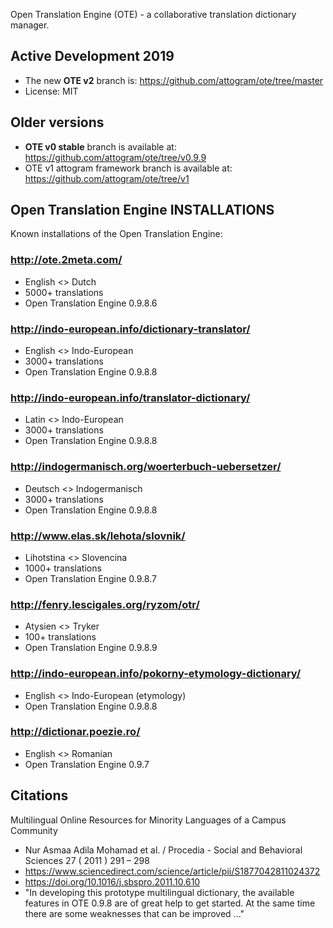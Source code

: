 Open Translation Engine (OTE) - a collaborative translation dictionary manager. 

## Active Development 2019
* The new **OTE v2** branch is: <https://github.com/attogram/ote/tree/master>
* License: MIT

## Older versions

* **OTE v0 stable** branch is available at: <https://github.com/attogram/ote/tree/v0.9.9>
* OTE v1 attogram framework branch is available at: <https://github.com/attogram/ote/tree/v1>

## Open Translation Engine INSTALLATIONS

Known installations of the Open Translation Engine:

### <http://ote.2meta.com/>

* English <> Dutch
* 5000+ translations
* Open Translation Engine 0.9.8.6

### <http://indo-european.info/dictionary-translator/>

* English <> Indo-European
* 3000+ translations
* Open Translation Engine 0.9.8.8

### <http://indo-european.info/translator-dictionary/>

* Latin <> Indo-European
* 3000+ translations
* Open Translation Engine 0.9.8.8

### <http://indogermanisch.org/woerterbuch-uebersetzer/>

* Deutsch <> Indogermanisch
* 3000+ translations
* Open Translation Engine 0.9.8.8

### <http://www.elas.sk/lehota/slovnik/>

* Lihotstina <> Slovencina
* 1000+ translations
* Open Translation Engine 0.9.8.7

### <http://fenry.lescigales.org/ryzom/otr/>

* Atysien <> Tryker
* 100+ translations
* Open Translation Engine 0.9.8.9

### <http://indo-european.info/pokorny-etymology-dictionary/>

* English <> Indo-European (etymology)
* Open Translation Engine 0.9.8.8

### <http://dictionar.poezie.ro/>

* English <> Romanian
* Open Translation Engine 0.9.7

## Citations

Multilingual Online Resources for Minority Languages of a Campus Community
* Nur Asmaa Adila Mohamad et al. / Procedia - Social and Behavioral Sciences 27 ( 2011 ) 291 – 298
* <https://www.sciencedirect.com/science/article/pii/S1877042811024372>
* <https://doi.org/10.1016/j.sbspro.2011.10.610>
* "In developing this prototype multilingual dictionary, the available features in OTE 0.9.8 are of great
   help to get started. At the same time there are some weaknesses that can be improved ..."
